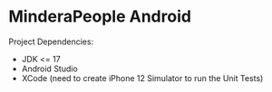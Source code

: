 # MinderaPeople Android

Project Dependencies:
- JDK <= 17
- Android Studio
- XCode (need to create iPhone 12 Simulator to run the Unit Tests)
